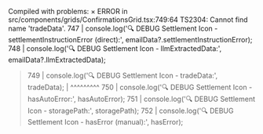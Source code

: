 Compiled with problems:
×
ERROR in src/components/grids/ConfirmationsGrid.tsx:749:64
TS2304: Cannot find name 'tradeData'.
    747 |           console.log('🔍 DEBUG Settlement Icon - settlementInstructionError (direct):', emailData?.settlementInstructionError);
    748 |           console.log('🔍 DEBUG Settlement Icon - llmExtractedData:', emailData?.llmExtractedData);
  > 749 |           console.log('🔍 DEBUG Settlement Icon - tradeData:', tradeData);
        |                                                                ^^^^^^^^^
    750 |           console.log('🔍 DEBUG Settlement Icon - hasAutoError:', hasAutoError);
    751 |           console.log('🔍 DEBUG Settlement Icon - storagePath:', storagePath);
    752 |           console.log('🔍 DEBUG Settlement Icon - hasError (manual):', hasError);
